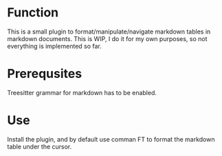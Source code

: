 # Function

This is a small plugin to format/manipulate/navigate markdown tables in markdown documents.
This is WIP, I do it for my own purposes, so not everything is implemented so far.

# Prerequsites

Treesitter grammar for markdown has to be enabled.

# Use

Install the plugin, and by default use comman FT to format the markdown table under the cursor.
